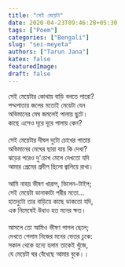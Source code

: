```yaml
---
title: "সেই মেয়েটা"
date: 2020-04-23T09:46:28+05:30
tags: ["Poem"]
categories: ["Bengali"]
slug: "sei-meyeta"
authors: ["Tarun Jana"]
katex: false
featuredImage: 
draft: false
---
```


সেই মেয়েটার কোথায় বাড়ি বলতে পারো?\
পদ্মপাতায় জলের মতোই মেয়েটা যেন\
অভিমানের মেঘ জমলেই পালায় ছুটে।\
কাছে এসেও দূরে দূরে পালায় কেন?\
\
সেই মেয়েটার দীঘল দুটো চোখের পাতায়\
অভিমানের মেঘের ছায়া যায় কি দেখা?\
ঝড়ের পরেও দু'চোখ মেলে দেখতো যদি\
আমার প্রেমের প্রদীপ ছিলো জ্বালিয়ে রাখা।\
\
আমি নাহয় ভীষণ খারাপ, ভিলেন-টাইপ;\
সেই মেয়েটা ডানাকাটা পরীর মতো...\
হাতদুটো তার বাড়িয়ে কাছে ডাকতো যদি,\
এক নিমেষেই উধাও হত মনের ক্ষত।\
\
আসলে তো আমিও ভীষণ পাগল ছেলে;\
দেখতে পেলাম নিজের মনের ভেতর ঢুকে:\
সকাল থেকে হন্যে হলাম তাকেই খুঁজে,\
যে মেয়েটা ঘর বেঁধেছে আমার বুকে।।